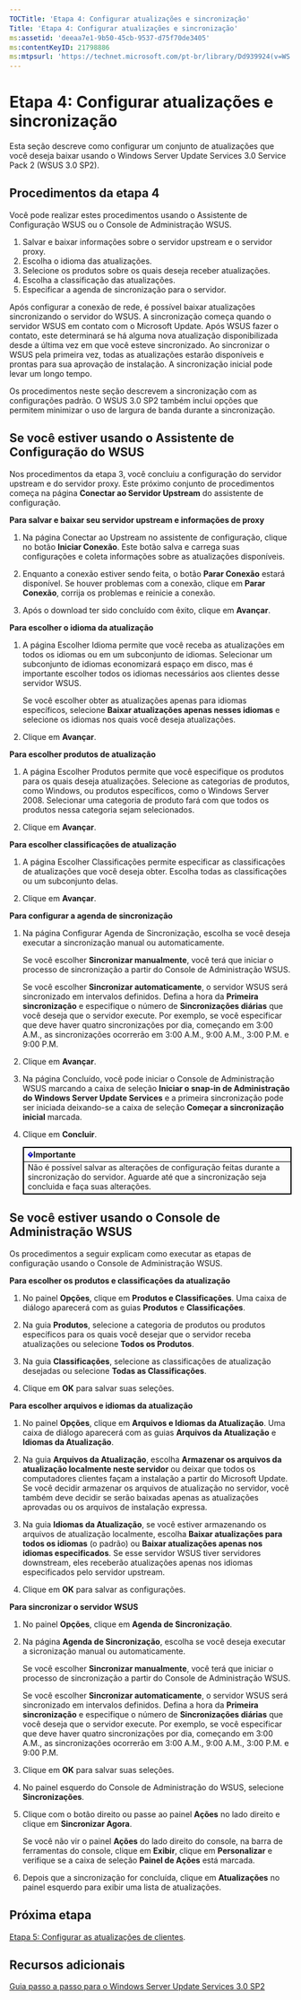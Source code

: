 ```yaml
---
TOCTitle: 'Etapa 4: Configurar atualizações e sincronização'
Title: 'Etapa 4: Configurar atualizações e sincronização'
ms:assetid: 'deeaa7e1-9b50-45cb-9537-d75f70de3405'
ms:contentKeyID: 21798886
ms:mtpsurl: 'https://technet.microsoft.com/pt-br/library/Dd939924(v=WS.10)'
---
```


Etapa 4: Configurar atualizações e sincronização
================================================

Esta seção descreve como configurar um conjunto de atualizações que você deseja baixar usando o Windows Server Update Services 3.0 Service Pack 2 (WSUS 3.0 SP2).

Procedimentos da etapa 4
------------------------

Você pode realizar estes procedimentos usando o Assistente de Configuração WSUS ou o Console de Administração WSUS.

1.  Salvar e baixar informações sobre o servidor upstream e o servidor proxy.
2.  Escolha o idioma das atualizações.
3.  Selecione os produtos sobre os quais deseja receber atualizações.
4.  Escolha a classificação das atualizações.
5.  Especificar a agenda de sincronização para o servidor.

Após configurar a conexão de rede, é possível baixar atualizações sincronizando o servidor do WSUS. A sincronização começa quando o servidor WSUS em contato com o Microsoft Update. Após WSUS fazer o contato, este determinará se há alguma nova atualização disponibilizada desde a última vez em que você esteve sincronizado. Ao sincronizar o WSUS pela primeira vez, todas as atualizações estarão disponíveis e prontas para sua aprovação de instalação. A sincronização inicial pode levar um longo tempo.

Os procedimentos neste seção descrevem a sincronização com as configurações padrão. O WSUS 3.0 SP2 também inclui opções que permitem minimizar o uso de largura de banda durante a sincronização.

Se você estiver usando o Assistente de Configuração do WSUS
-----------------------------------------------------------

Nos procedimentos da etapa 3, você concluiu a configuração do servidor upstream e do servidor proxy. Este próximo conjunto de procedimentos começa na página **Conectar ao Servidor Upstream** do assistente de configuração.

**Para salvar e baixar seu servidor upstream e informações de proxy**
1.  Na página Conectar ao Upstream no assistente de configuração, clique no botão **Iniciar Conexão**. Este botão salva e carrega suas configurações e coleta informações sobre as atualizações disponíveis.

2.  Enquanto a conexão estiver sendo feita, o botão **Parar Conexão** estará disponível. Se houver problemas com a conexão, clique em **Parar Conexão**, corrija os problemas e reinicie a conexão.

3.  Após o download ter sido concluído com êxito, clique em **Avançar**.

**Para escolher o idioma da atualização**
1.  A página Escolher Idioma permite que você receba as atualizações em todos os idiomas ou em um subconjunto de idiomas. Selecionar um subconjunto de idiomas economizará espaço em disco, mas é importante escolher todos os idiomas necessários aos clientes desse servidor WSUS.

    Se você escolher obter as atualizações apenas para idiomas específicos, selecione **Baixar atualizações apenas nesses idiomas** e selecione os idiomas nos quais você deseja atualizações.

2.  Clique em **Avançar**.

**Para escolher produtos de atualização**
1.  A página Escolher Produtos permite que você especifique os produtos para os quais deseja atualizações. Selecione as categorias de produtos, como Windows, ou produtos específicos, como o Windows Server 2008. Selecionar uma categoria de produto fará com que todos os produtos nessa categoria sejam selecionados.

2.  Clique em **Avançar**.

**Para escolher classificações de atualização**
1.  A página Escolher Classificações permite especificar as classificações de atualizações que você deseja obter. Escolha todas as classificações ou um subconjunto delas.

2.  Clique em **Avançar**.

**Para configurar a agenda de sincronização**
1.  Na página Configurar Agenda de Sincronização, escolha se você deseja executar a sincronização manual ou automaticamente.

    Se você escolher **Sincronizar manualmente**, você terá que iniciar o processo de sincronização a partir do Console de Administração WSUS.

    Se você escolher **Sincronizar automaticamente**, o servidor WSUS será sincronizado em intervalos definidos. Defina a hora da **Primeira sincronização** e especifique o número de **Sincronizações diárias** que você deseja que o servidor execute. Por exemplo, se você especificar que deve haver quatro sincronizações por dia, começando em 3:00 A.M., as sincronizações ocorrerão em 3:00 A.M., 9:00 A.M., 3:00 P.M. e 9:00 P.M.

2.  Clique em **Avançar**.

3.  Na página Concluído, você pode iniciar o Console de Administração WSUS marcando a caixa de seleção **Iniciar o snap-in de Administração do Windows Server Update Services** e a primeira sincronização pode ser iniciada deixando-se a caixa de seleção **Começar a sincronização inicial** marcada.

4.  Clique em **Concluir**.

 
    <table style="border:1px solid black;">
    <colgroup>
    <col width="100%" />
    </colgroup>
    <thead>
    <tr class="header">
    <th style="border:1px solid black;" ><img src="images/Dd939924.Important(WS.10).gif" />Importante</th>
    </tr>
    </thead>
    <tbody>
    <tr class="odd">
    <td style="border:1px solid black;">Não é possível salvar as alterações de configuração feitas durante a sincronização do servidor. Aguarde até que a sincronização seja concluida e faça suas alterações.
    </td>
    </tr>
    </tbody>
    </table>
 

Se você estiver usando o Console de Administração WSUS
------------------------------------------------------

Os procedimentos a seguir explicam como executar as etapas de configuração usando o Console de Administração WSUS.

**Para escolher os produtos e classificações da atualização**
1.  No painel **Opções**, clique em **Produtos e Classificações**. Uma caixa de diálogo aparecerá com as guias **Produtos** e **Classificações**.

2.  Na guia **Produtos**, selecione a categoria de produtos ou produtos específicos para os quais você desejar que o servidor receba atualizações ou selecione **Todos os Produtos**.

3.  Na guia **Classificações**, selecione as classificações de atualização desejadas ou selecione **Todas as Classificações**.

4.  Clique em **OK** para salvar suas seleções.

**Para escolher arquivos e idiomas da atualização**
1.  No painel **Opções**, clique em **Arquivos e Idiomas da Atualização**. Uma caixa de diálogo aparecerá com as guias **Arquivos da Atualização** e **Idiomas da Atualização**.

2.  Na guia **Arquivos da Atualização**, escolha **Armazenar os arquivos da atualização localmente neste servidor** ou deixar que todos os computadores clientes façam a instalação a partir do Microsoft Update. Se você decidir armazenar os arquivos de atualização no servidor, você também deve decidir se serão baixadas apenas as atualizações aprovadas ou os arquivos de instalação expressa.

3.  Na guia **Idiomas da Atualização**, se você estiver armazenando os arquivos de atualização localmente, escolha **Baixar atualizações para todos os idiomas** (o padrão) ou **Baixar atualizações apenas nos idiomas especificados**. Se esse servidor WSUS tiver servidores downstream, eles receberão atualizações apenas nos idiomas especificados pelo servidor upstream.

4.  Clique em **OK** para salvar as configurações.

**Para sincronizar o servidor WSUS**
1.  No painel **Opções**, clique em **Agenda de Sincronização**.

2.  Na página **Agenda de Sincronização**, escolha se você deseja executar a sicronização manual ou automaticamente.

    Se você escolher **Sincronizar manualmente**, você terá que iniciar o processo de sincronização a partir do Console de Administração WSUS.

    Se você escolher **Sincronizar automaticamente**, o servidor WSUS será sincronizado em intervalos definidos. Defina a hora da **Primeira sincronização** e especifique o número de **Sincronizações diárias** que você deseja que o servidor execute. Por exemplo, se você especificar que deve haver quatro sincronizações por dia, começando em 3:00 A.M., as sincronizações ocorrerão em 3:00 A.M., 9:00 A.M., 3:00 P.M. e 9:00 P.M.

3.  Clique em **OK** para salvar suas seleções.

4.  No painel esquerdo do Console de Administração do WSUS, selecione **Sincronizações**.

5.  Clique com o botão direito ou passe ao painel **Ações** no lado direito e clique em **Sincronizar Agora**.

    Se você não vir o painel **Ações** do lado direito do console, na barra de ferramentas do console, clique em **Exibir**, clique em **Personalizar** e verifique se a caixa de seleção **Painel de Ações** está marcada.

6.  Depois que a sincronização for concluída, clique em **Atualizações** no painel esquerdo para exibir uma lista de atualizações.

Próxima etapa
-------------

[Etapa 5: Configurar as atualizações de clientes](https://technet.microsoft.com/5ae60ead-3e94-456c-a692-c0f193ea5d5a).

Recursos adicionais
-------------------

[Guia passo a passo para o Windows Server Update Services 3.0 SP2](https://technet.microsoft.com/4b504edc-93b3-45b0-a7e8-d0107f1a4442)
